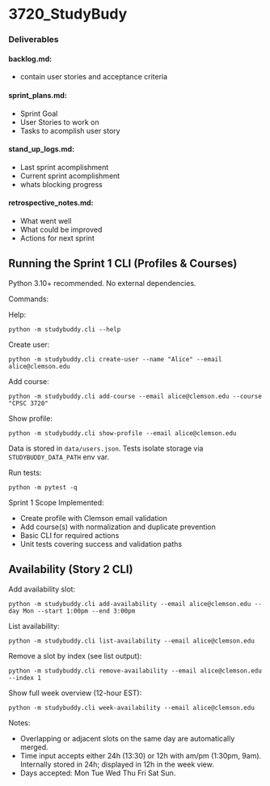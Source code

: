 # 3720_StudyBudy

### Deliverables
#### backlog.md: 
- contain user stories and acceptance criteria

#### sprint_plans.md:
- Sprint Goal
- User Stories to work on
- Tasks to acomplish user story

#### stand_up_logs.md:
- Last sprint acomplishment
- Current sprint acomplishment
- whats blocking progress


#### retrospective_notes.md:
- What went well
- What could be improved
- Actions for next sprint

## Running the Sprint 1 CLI (Profiles & Courses)

Python 3.10+ recommended. No external dependencies.

Commands:

Help:
```
python -m studybuddy.cli --help
```

Create user:
```
python -m studybuddy.cli create-user --name "Alice" --email alice@clemson.edu
```

Add course:
```
python -m studybuddy.cli add-course --email alice@clemson.edu --course "CPSC 3720"
```

Show profile:
```
python -m studybuddy.cli show-profile --email alice@clemson.edu
```

Data is stored in `data/users.json`. Tests isolate storage via `STUDYBUDDY_DATA_PATH` env var.

Run tests:
```
python -m pytest -q
```

Sprint 1 Scope Implemented:
- Create profile with Clemson email validation
- Add course(s) with normalization and duplicate prevention
- Basic CLI for required actions
- Unit tests covering success and validation paths

## Availability (Story 2 CLI)

Add availability slot:
```
python -m studybuddy.cli add-availability --email alice@clemson.edu --day Mon --start 1:00pm --end 3:00pm
```

List availability:
```
python -m studybuddy.cli list-availability --email alice@clemson.edu
```

Remove a slot by index (see list output):
```
python -m studybuddy.cli remove-availability --email alice@clemson.edu --index 1
```

Show full week overview (12-hour EST):
```
python -m studybuddy.cli week-availability --email alice@clemson.edu
```

Notes:
- Overlapping or adjacent slots on the same day are automatically merged.
- Time input accepts either 24h (13:30) or 12h with am/pm (1:30pm, 9am). Internally stored in 24h; displayed in 12h in the week view.
- Days accepted: Mon Tue Wed Thu Fri Sat Sun.

